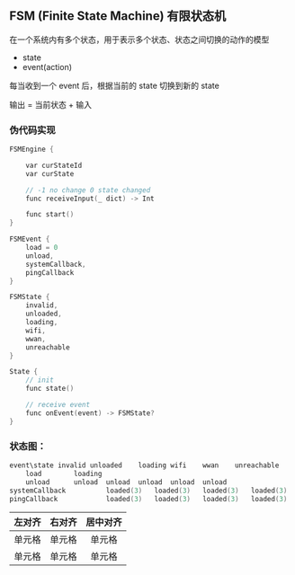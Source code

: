 ## FSM (Finite State Machine) 有限状态机

在一个系统内有多个状态，用于表示多个状态、状态之间切换的动作的模型

- state
- event(action)

每当收到一个 event 后，根据当前的 state 切换到新的 state 


输出 = 当前状态 + 输入

### 伪代码实现

``` c
FSMEngine {

    var curStateId
    var curState

    // -1 no change 0 state changed
    func receiveInput(_ dict) -> Int

    func start()
}

FSMEvent {
    load = 0
    unload,
    systemCallback,
    pingCallback
}

FSMState {
    invalid,
    unloaded,
    loading,
    wifi,
    wwan,
    unreachable
}

State {
    // init
    func state()

    // receive event 
    func onEvent(event) -> FSMState?
}
```

### 状态图：

``` c
event\state	invalid	unloaded	loading	wifi	wwan	unreachable
    load		loading				
    unload		unload	unload	unload	unload	unload
systemCallback			loaded(3)	loaded(3)	loaded(3)	loaded(3)
pingCallback			loaded(3)	loaded(3)	loaded(3)	loaded(3)
```


| 左对齐 | 右对齐 | 居中对齐 |
| :----:| :----:| :----: |
| 单元格 | 单元格 | 单元格 |
| 单元格 | 单元格 | 单元格 |
